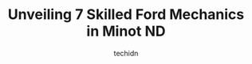 ---
layout: ampstory
image: https://images.unsplash.com/photo-1568616389393-4ca37d7e129f?ixlib=rb-4.0.3&ixid=MnwxMjA3fDB8MHxwaG90by1wYWdlfHx8fGVufDB8fHx8&auto=format&fit=crop&w=640&h=853&q=80
author: techidn
featured: false
description: For top-quality automotive repairs and maintenance, visit the 7 best Ford Mechanic in Minot ND, USA. Their reputation for excellence and their dedication to customer satisfaction make them t
title: Unveiling 7 Skilled Ford Mechanics in Minot ND
cover:
   title: Unveiling 7 Skilled Ford Mechanics in Minot ND
   subtitle: Rickpate
   background: https://images.unsplash.com/photo-1568616389393-4ca37d7e129f?ixlib=rb-4.0.3&ixid=MnwxMjA3fDB8MHxwaG90by1wYWdlfHx8fGVufDB8fHx8&auto=format&fit=crop&w=640&h=853&q=80

pages: 
 - layout: thirds
   top: <h1>#1 Harleys Automotive Center</h1>
   bottom: "<p>-Ill be brief but to the point.-I wouldnt take car anywhere else to get fixed. Counter staff are attentive and thoughtful. Mechanics did quality work.-My car sprung a b</p>"
   background: https://www.knot35.com/toplist/wp-content/uploads/2023/06/best-ford-mechanic-1-in-minot-nd-1685837295.jpeg
   backgroundblur: true
 - layout: thirds
   top: <h1>#2 Magic City Auto and Truck Repair, LLC</h1>
   bottom: "<p>406 20th St SE, Minot, ND 58701, United States</p>"
   background: https://www.knot35.com/toplist/wp-content/uploads/2023/06/best-ford-mechanic-2-in-minot-nd-1685837296.jpeg
   cta:
      link: https://www.knot35.com/toplist/unveiling-7-skilled-ford-mechanics-in-minot-nd/
      text: Unveiling 7 Skilled Ford Mechanics in Minot ND
 - layout: thirds
   top: <h1>#3 Alleys Repair & Alignment</h1>
   bottom: "<p>2635 Valley St, Minot, ND 58701, United States</p>"
   background: https://www.knot35.com/toplist/wp-content/uploads/2023/06/best-ford-mechanic-3-in-minot-nd-1685837296.jpeg
   cta:
      link: https://www.knot35.com/toplist/unveiling-7-skilled-ford-mechanics-in-minot-nd/
      text: Unveiling 7 Skilled Ford Mechanics in Minot ND
 - layout: thirds
   top: <h1>#4 Jerrys Repair and Alignment</h1>
   bottom: "<p>1306 1st St SW, Minot, ND 58701, United States</p>"
   background: https://images.unsplash.com/photo-1531169509526-f8f1fdaa4a67?ixlib=rb-4.0.3&ixid=MnwxMjA3fDB8MHxwaG90by1wYWdlfHx8fGVufDB8fHx8&auto=format&fit=crop&w=640&h=853&q=80
   cta:
      link: https://www.knot35.com/toplist/unveiling-7-skilled-ford-mechanics-in-minot-nd/
      text: Unveiling 7 Skilled Ford Mechanics in Minot ND
 - layout: thirds
   top: <h1>#5 Superior Auto Repair</h1>
   bottom: "<p>2910 4th St SW, Minot, ND 58701, United States</p>"
   background: https://images.unsplash.com/photo-1522441815192-d9f04eb0615c?ixlib=rb-4.0.3&ixid=MnwxMjA3fDB8MHxwaG90by1wYWdlfHx8fGVufDB8fHx8&auto=format&fit=crop&w=640&h=853&q=80
   cta:
      link: https://www.knot35.com/toplist/unveiling-7-skilled-ford-mechanics-in-minot-nd/
      text: Unveiling 7 Skilled Ford Mechanics in Minot ND
 - layout: thirds
   top: <h1>#6 Heritage Repair and Alignment</h1>
   bottom: "<p>5300 S Broadway, Minot, ND 58701, United States</p>"
   background: https://images.unsplash.com/photo-1515405295579-ba7b45403062?ixlib=rb-4.0.3&ixid=MnwxMjA3fDB8MHxwaG90by1wYWdlfHx8fGVufDB8fHx8&auto=format&fit=crop&w=640&h=853&q=80
   cta:
      link: https://www.knot35.com/toplist/unveiling-7-skilled-ford-mechanics-in-minot-nd/
      text: Unveiling 7 Skilled Ford Mechanics in Minot ND
 - layout: thirds
   top: <h1>#7 LFS Elite Inc</h1>
   bottom: "<p>111 45th Ave NE Suites C & D, Minot, ND 58703, United States</p>"
   background: https://images.unsplash.com/photo-1608501821300-4f99e58bba77?ixlib=rb-4.0.3&ixid=MnwxMjA3fDB8MHxwaG90by1wYWdlfHx8fGVufDB8fHx8&auto=format&fit=crop&w=640&h=853&q=80
   cta:
      link: https://www.knot35.com/toplist/unveiling-7-skilled-ford-mechanics-in-minot-nd/
      text: Unveiling 7 Skilled Ford Mechanics in Minot ND
 - layout: thirds
   middle: Continue reading...
   background: https://images.unsplash.com/photo-1574169208507-84376144848b?ixlib=rb-4.0.3&ixid=MnwxMjA3fDB8MHxwaG90by1wYWdlfHx8fGVufDB8fHx8&auto=format&fit=crop&w=640&h=853&q=80
   cta:
      link: https://www.knot35.com/toplist/unveiling-7-skilled-ford-mechanics-in-minot-nd/
      text: Unveiling 7 Skilled Ford Mechanics in Minot ND
      
---